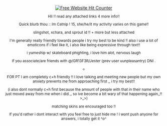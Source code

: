 <div align='center'><a href='https://www.free-website-hit-counter.com'><img src='https://www.free-website-hit-counter.com/c.php?d=9&id=178559&s=76' border='0' alt='Free Website Hit Counter'></a><br / ><small>

HIi !! read any attached links 4 more info!! 

Quick blurb thou :: Im Catnip ! 15, she/he/it my activity varies on this game!!

slingshot, xchara, and sprout id !! + more but less attached

I'm generally really friendly towards people i try my best to be kind !! also i use a lot of emoticons if i feel like it, i also like being expressive through text!!

i yumeship w/ skateboard phighting, i love him alot, nervous laugh


If you associate/are friends with @/GR13F3R/Jester (prev user uunpleasantry) DNI . 

⟡

FOR PT I am completely c+h friendly !! I love talking and meeting new people but my own anxiety prevents me from approaching first ,, i try my best!! 

(i also dont normally c+h first because the amount of people with that in their name who just moved away from me when i did ,, so ive become a bit wary of that happening again,,!! >_>)

matching skins are encouraged too !! 


If you'd rather i dont interact with you feel free to just hide me ! i wont push anyone for answers, i totally get it ^o^
